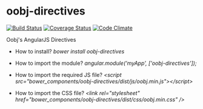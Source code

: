 # oobj-directives 

[![Build Status](https://travis-ci.org/oobj/oobj-directives.svg)](https://travis-ci.org/oobj/oobj-directives)
[![Coverage Status](https://coveralls.io/repos/oobj/oobj-directives/badge.svg?branch=master&service=github)](https://coveralls.io/github/oobj/oobj-directives?branch=master)
[![Code Climate](https://codeclimate.com/github/oobj/oobj-directives/badges/gpa.svg)](https://codeclimate.com/github/oobj/oobj-directives)

Oobj's AngularJS Directives

- How to install?
*bower install oobj-directives*

- How to import the module?
*angular.module('myApp', ['oobj-directives']);*

- How to import the required JS file?
*\<script src="bower_components/oobj-directives/dist/js/oobj.min.js">\</script>*

- How to import the CSS file?
*\<link rel="stylesheet" href="bower_components/oobj-directives/dist/css/oobj.min.css" />*

